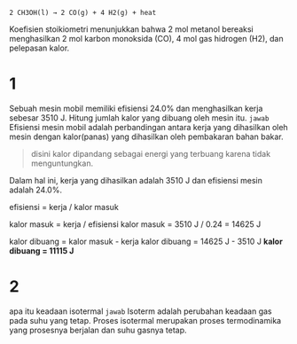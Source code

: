 	2 CH3OH(l) → 2 CO(g) + 4 H2(g) + heat

Koefisien stoikiometri menunjukkan bahwa 2 mol metanol bereaksi menghasilkan 2 mol karbon monoksida (CO), 4 mol gas hidrogen (H2), dan pelepasan kalor.

# 1
Sebuah mesin mobil memiliki efisiensi  24.0% dan menghasilkan kerja sebesar 3510 J. Hitung jumlah kalor yang dibuang oleh mesin itu.
`jawab`
Efisiensi mesin mobil adalah perbandingan antara kerja yang dihasilkan oleh mesin dengan kalor(panas) yang dihasilkan oleh pembakaran bahan bakar.

> disini kalor dipandang sebagai energi yang terbuang karena tidak menguntungkan.

Dalam hal ini, kerja yang dihasilkan adalah 3510 J dan efisiensi mesin adalah 24.0%.

efisiensi = kerja / kalor masuk

kalor masuk = kerja / efisiensi
kalor masuk = 3510 J / 0.24 =  14625 J

kalor dibuang = kalor masuk - kerja
kalor dibuang = 14625 J - 3510 J
**kalor dibuang = 11115 J**

# 2
apa itu keadaan isotermal 
`jawab`
Isoterm adalah perubahan keadaan gas pada suhu yang tetap. Proses isotermal merupakan proses termodinamika yang prosesnya berjalan dan suhu gasnya tetap.

